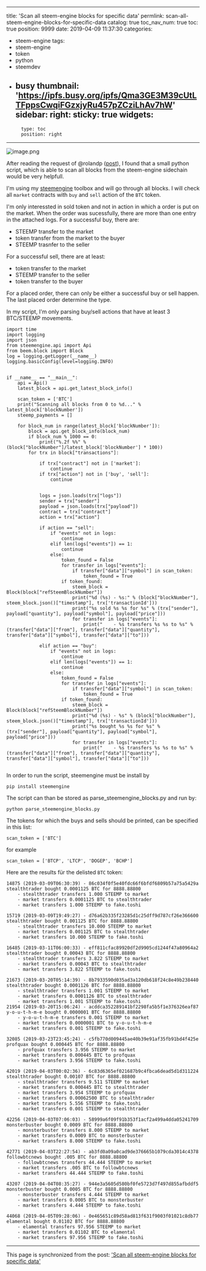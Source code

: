 
---
title: 'Scan all steem-engine blocks for specific data'
permlink: scan-all-steem-engine-blocks-for-specific-data
catalog: true
toc_nav_num: true
toc: true
position: 9999
date: 2019-04-09 11:37:30
categories:
- steem-engine
tags:
- steem-engine
- token
- python
- steemdev
- busy
thumbnail: 'https://ipfs.busy.org/ipfs/Qma3GE3M39cUtLTFppsCwqiFGzxjyRu457pZCziLhAv7hW'
sidebar:
    right:
        sticky: true
widgets:
    -
        type: toc
        position: right
---


![image.png](https://ipfs.busy.org/ipfs/Qma3GE3M39cUtLTFppsCwqiFGzxjyRu457pZCziLhAv7hW)


After reading the request of @rolandp ([post](https://steemit.com/steem-engine/@roelandp/scammer-alert-roelandp-666-fake-toshi-selling-fake-btc-coins-111)), I found that a small python script, which is able to scan all blocks from the steem-engine sidechain would be very helpfull.

I'm using my [steemengine](https://github.com/holgern/steemengine) toolbox and will go through all blocks. I will check all `market` contracts with `buy` and `sell` action of the `BTC` token.

I'm only interessted in sold token and not in action in which a order is put on the market. When the order was sucessfully, there are more than one entry in the attached logs. For a successful buy, there are:
* STEEMP transfer to the market
* token transfer from the market to the buyer
* STEEMP trasnfer to the seller

For a successful sell, there are at least:
* token transfer to the market
* STEEMP transfer to the seller
* token transfer to the buyer

For a placed order, there can only be either a successful buy or sell happen. The last placed order determine the type.

In my script, I'm only parsing buy/sell actions that have at least 3 BTC/STEEMP movements.

```
import time
import logging
import json
from steemengine.api import Api
from beem.block import Block
log = logging.getLogger(__name__)
logging.basicConfig(level=logging.INFO)


if __name__ == "__main__":
    api = Api()
    latest_block = api.get_latest_block_info()

    scan_token = ['BTC']
    print("Scanning all blocks from 0 to %d..." % latest_block['blockNumber'])
    steemp_payments = []
    
    for block_num in range(latest_block['blockNumber']):
        block = api.get_block_info(block_num)
        if block_num % 1000 == 0:
            print("%.2f %%" % (block["blockNumber"]/latest_block['blockNumber'] * 100))
        for trx in block["transactions"]:
            
            if trx["contract"] not in ['market']:
                continue
            if trx["action"] not in ['buy', 'sell']:
                continue

            
            logs = json.loads(trx["logs"])
            sender = trx["sender"]
            payload = json.loads(trx["payload"])
            contract = trx["contract"]
            action = trx["action"]            
            
            if action == "sell":
                if "events" not in logs:
                    continue
                elif len(logs["events"]) == 1:
                    continue
                else:
                    token_found = False
                    for transfer in logs["events"]:
                        if transfer["data"]["symbol"] in scan_token:
                            token_found = True
                    if token_found:
                        steem_block = Block(block["refSteemBlockNumber"])
                        print("%d (%s) - %s:" % (block["blockNumber"], steem_block.json()["timestamp"], trx['transactionId']))
                        print("%s sold %s %s for %s" % (trx["sender"], payload["quantity"], payload["symbol"], payload["price"]))
                        for transfer in logs["events"]:
                            print("    - %s transfers %s %s to %s" % (transfer["data"]["from"], transfer["data"]["quantity"], transfer["data"]["symbol"], transfer["data"]["to"]))                    
                                
            elif action == "buy":
                if "events" not in logs:
                    continue
                elif len(logs["events"]) == 1:
                    continue
                else:
                    token_found = False
                    for transfer in logs["events"]:
                        if transfer["data"]["symbol"] in scan_token:
                            token_found = True
                    if token_found:
                        steem_block = Block(block["refSteemBlockNumber"])
                        print("%d (%s) - %s" % (block["blockNumber"], steem_block.json()["timestamp"], trx['transactionId']))
                        print("%s bought %s %s for %s" % (trx["sender"], payload["quantity"], payload["symbol"], payload["price"]))
                        for transfer in logs["events"]:
                            print("    - %s transfers %s %s to %s" % (transfer["data"]["from"], transfer["data"]["quantity"], transfer["data"]["symbol"], transfer["data"]["to"]))
                         
```
In order to run the script, steemengine must be install by
```
pip install steemengine
```
The script can than be stored as parse_steemengine_blocks.py and run by:
```
python parse_steemengine_blocks.py
```
The tokens for which the buys and sells should be printed, can be specified in this list:
```
scan_token = ['BTC']
```
for example
```
scan_token = ['BTCP', 'LTCP', 'DOGEP', 'BCHP']
```

Here are the results für the delisted `BTC` token:
```
14875 (2019-03-09T06:30:39) - 86c034f0f5e40fdc66f6bfdf6809b57a75a5429a
stealthtrader bought 0.0001125 BTC for 8888.88800
    - stealthtrader transfers 1.000 STEEMP to market
    - market transfers 0.0001125 BTC to stealthtrader
    - market transfers 1.000 STEEMP to fake.toshi

15719 (2019-03-09T19:49:27) - d76a62b335f23285d1c25dff9d787cf26e366600
stealthtrader bought 0.001125 BTC for 8888.88800
    - stealthtrader transfers 10.000 STEEMP to market
    - market transfers 0.001125 BTC to stealthtrader
    - market transfers 10.000 STEEMP to fake.toshi

16485 (2019-03-11T06:00:33) - eff811cfac89920df2d9905cd1244f47a80964a2
stealthtrader bought 0.00043 BTC for 8888.88800
    - stealthtrader transfers 3.822 STEEMP to market
    - market transfers 0.00043 BTC to stealthtrader
    - market transfers 3.822 STEEMP to fake.toshi

21673 (2019-03-20T05:14:39) - 8b7933590d035ad3a120db618f24c8e49b238440
stealthtrader bought 0.0001126 BTC for 8888.88800
    - stealthtrader transfers 1.001 STEEMP to market
    - market transfers 0.0001126 BTC to stealthtrader
    - market transfers 1.001 STEEMP to fake.toshi
21954 (2019-03-20T15:06:24) - acddca352289141bf2298fa5b5f1e376326eaf87
y-o-u-t-h-m-e bought 0.0000001 BTC for 8888.88800
    - y-o-u-t-h-m-e transfers 0.001 STEEMP to market
    - market transfers 0.0000001 BTC to y-o-u-t-h-m-e
    - market transfers 0.001 STEEMP to fake.toshi

32085 (2019-03-23T23:45:24) - c5fb770d009445ae40b39e91af35fb91bd4f425e
profquax bought 0.000445 BTC for 8888.88800
    - profquax transfers 3.956 STEEMP to market
    - market transfers 0.000445 BTC to profquax
    - market transfers 3.956 STEEMP to fake.toshi

42019 (2019-04-03T00:02:36) - 6c83d6365ef021687b9c4fbca6dead5d1d311224
stealthtrader bought 0.00107 BTC for 8888.88800
    - stealthtrader transfers 9.511 STEEMP to market
    - market transfers 0.000445 BTC to stealthtrader
    - market transfers 3.954 STEEMP to profquax
    - market transfers 0.00062500 BTC to stealthtrader
    - market transfers 5.556 STEEMP to fake.toshi
    - market transfers 0.001 STEEMP to stealthtrader

42256 (2019-04-03T07:06:03) - 58999a6f09f91b353f1acf2a499a4dda05241709
monsterbuster bought 0.0009 BTC for 8888.88800
    - monsterbuster transfers 8.000 STEEMP to market
    - market transfers 0.0009 BTC to monsterbuster
    - market transfers 8.000 STEEMP to fake.toshi

42771 (2019-04-03T22:27:54) - ab3fd0a09a0cad9de376665b1079cda3014c4378
followbtcnews bought .005 BTC for 8888.88800
    - followbtcnews transfers 44.444 STEEMP to market
    - market transfers .005 BTC to followbtcnews
    - market transfers 44.444 STEEMP to fake.toshi

43207 (2019-04-04T08:35:27) - 944e3a5605d580bf0fe5723d7f497d855afbddf5
monsterbuster bought 0.0005 BTC for 8888.88800
    - monsterbuster transfers 4.444 STEEMP to market
    - market transfers 0.0005 BTC to monsterbuster
    - market transfers 4.444 STEEMP to fake.toshi

44068 (2019-04-05T09:28:06) - 0e465651c89d58ad813f631f9003f01021c8db77
elamental bought 0.01102 BTC for 8888.88800
    - elamental transfers 97.956 STEEMP to market
    - market transfers 0.01102 BTC to elamental
    - market transfers 97.956 STEEMP to fake.toshi

```

- - -

This page is synchronized from the post: ['Scan all steem-engine blocks for specific data'](https://steemit.com/@holger80/scan-all-steem-engine-blocks-for-specific-data)
